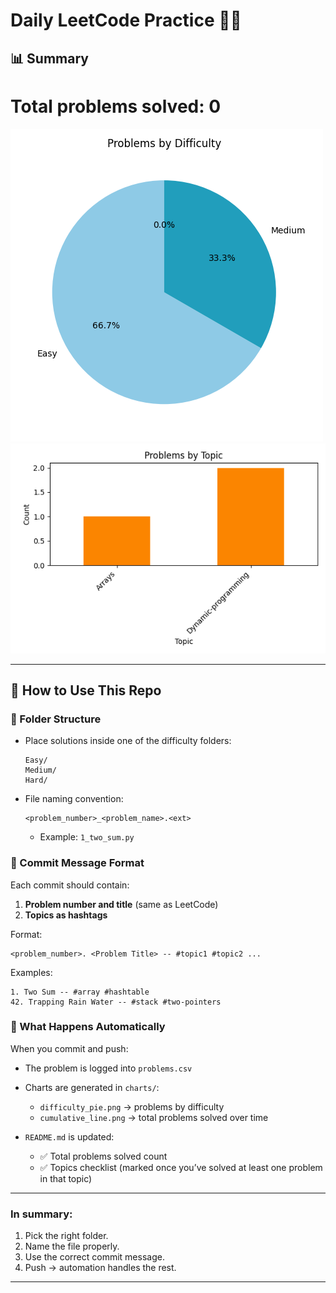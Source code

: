 # Daily LeetCode Practice 🧑‍💻

## 📊 Summary
# Total problems solved: 0

  ![Difficulty Pie](charts/difficulty_pie.png)
  ![Topics Bar](charts/topics_bar.png)

---

## 🚀 How to Use This Repo

### 📂 Folder Structure

* Place solutions inside one of the difficulty folders:

  ```
  Easy/
  Medium/
  Hard/
  ```
* File naming convention:

  ```
  <problem_number>_<problem_name>.<ext>
  ```

  * Example: `1_two_sum.py`

### 📝 Commit Message Format

Each commit should contain:

1. **Problem number and title** (same as LeetCode)
2. **Topics as hashtags**

Format:

```
<problem_number>. <Problem Title> -- #topic1 #topic2 ...
```

Examples:

```
1. Two Sum -- #array #hashtable
42. Trapping Rain Water -- #stack #two-pointers
```

### 🔄 What Happens Automatically

When you commit and push:

* The problem is logged into `problems.csv`
* Charts are generated in `charts/`:

  * `difficulty_pie.png` → problems by difficulty
  * `cumulative_line.png` → total problems solved over time
* `README.md` is updated:

  * ✅ Total problems solved count
  * ✅ Topics checklist (marked once you’ve solved at least one problem in that topic)

---

### In summary:

1. Pick the right folder.
2. Name the file properly.
3. Use the correct commit message.
4. Push → automation handles the rest.

---